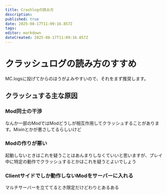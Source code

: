```yaml
---
title: Crashlogの読み方
description: 
published: true
date: 2025-08-17T11:09:16.857Z
tags: 
editor: markdown
dateCreated: 2025-08-17T11:09:16.857Z
---
```


# クラッシュログの読み方のすすめ
MC.logsに投げてからのほうがよみやすいので、それをまず推奨します。
## クラッシュする主な原因
### Mod同士の干渉
なんか一部のModではModどうしが相互作用してクラッシュすることがあります。Mixinとかが悪さしてるらしいけど
### Modの作りが悪い
起動しないときはこれを疑うことはあんまりしなくていいと思いますが、プレイ中に特定の動作でクラッシュするとかはこれを疑うとよいでしょう
### Clientサイドでしか動作しないModをサーバーに入れる
マルチサーバーを立ててるとき限定だけどわりとあるある